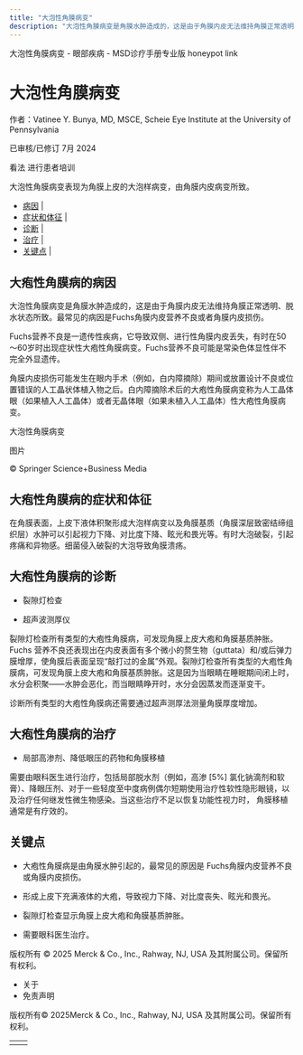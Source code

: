 ```yaml
---
title: "大泡性角膜病变"
description: "大泡性角膜病变是角膜水肿造成的，这是由于角膜内皮无法维持角膜正常透明、脱水状态所致。最常见的病因是Fuchs角膜内皮营养不良或者角膜内皮损伤。"
---
```


﻿大泡性角膜病变 \- 眼部疾病 \- MSD诊疗手册专业版 honeypot link

# 大泡性角膜病变

作者：Vatinee Y. Bunya, MD, MSCE, Scheie Eye Institute at the University of Pennsylvania

已审核/已修订 7月 2024

看法 进行患者培训

大泡性角膜病变表现为角膜上皮的大泡样病变，由角膜内皮病变所致。

- [病因](#病因_v69612610_zh) \|
- [症状和体征](#症状和体征_v69612617_zh) \|
- [诊断](#诊断_v69612622_zh) \|
- [治疗](#治疗_v69612647_zh) \|
- [关键点](#关键点_v69612666_zh) \|

## 大疱性角膜病的病因

大泡性角膜病变是角膜水肿造成的，这是由于角膜内皮无法维持角膜正常透明、脱水状态所致。最常见的病因是Fuchs角膜内皮营养不良或者角膜内皮损伤。

Fuchs营养不良是一遗传性疾病，它导致双侧、进行性角膜内皮丢失，有时在50～60岁时出现症状性大疱性角膜病变。Fuchs营养不良可能是常染色体显性伴不完全外显遗传。

角膜内皮损伤可能发生在眼内手术（例如，白内障摘除）期间或放置设计不良或位置错误的人工晶状体植入物之后。白内障摘除术后的大疱性角膜病变称为人工晶体眼（如果植入人工晶体）或者无晶体眼（如果未植入人工晶体）性大疱性角膜病变。

大泡性角膜病变



图片

© Springer Science+Business Media

## 大疱性角膜病的症状和体征

在角膜表面，上皮下液体积聚形成大泡样病变以及角膜基质（角膜深层致密结缔组织层）水肿可以引起视力下降、对比度下降、眩光和畏光等。有时大泡破裂，引起疼痛和异物感。细菌侵入破裂的大泡导致角膜溃疡。

## 大疱性角膜病的诊断

- 裂隙灯检查

- 超声波测厚仪


裂隙灯检查所有类型的大疱性角膜病，可发现角膜上皮大疱和角膜基质肿胀。Fuchs 营养不良还表现出在内皮表面有多个微小的赘生物（guttata）和/或后弹力膜增厚，使角膜后表面呈现“敲打过的金属”外观。裂隙灯检查所有类型的大疱性角膜病，可发现角膜上皮大疱和角膜基质肿胀。这是因为当眼睛在睡眠期间闭上时，水分会积聚——水肿会恶化，而当眼睛睁开时，水分会因蒸发而逐渐变干。

诊断所有类型的大疱性角膜病还需要通过超声测厚法测量角膜厚度增加。

## 大疱性角膜病的治疗

- 局部高渗剂、降低眼压的药物和角膜移植


需要由眼科医生进行治疗，包括局部脱水剂（例如，高渗 \[5%\] 氯化钠滴剂和软膏）、降眼压剂、对于一些轻度至中度病例偶尔短期使用治疗性软性隐形眼镜，以及治疗任何继发性微生物感染。当这些治疗不足以恢复功能性视力时， 角膜移植 通常是有疗效的。

## 关键点

- 大疱性角膜病是由角膜水肿引起的，最常见的原因是 Fuchs角膜内皮营养不良或角膜内皮损伤。

- 形成上皮下充满液体的大疱，导致视力下降、对比度丧失、眩光和畏光。

- 裂隙灯检查显示角膜上皮大疱和角膜基质肿胀。

- 需要眼科医生治疗。




版权所有 © 2025
Merck & Co., Inc., Rahway, NJ, USA 及其附属公司。保留所有权利。

- 关于
- 免责声明

版权所有© 2025Merck & Co., Inc., Rahway, NJ, USA 及其附属公司。保留所有权利。

|     |     |
| --- | --- |
|  |  |